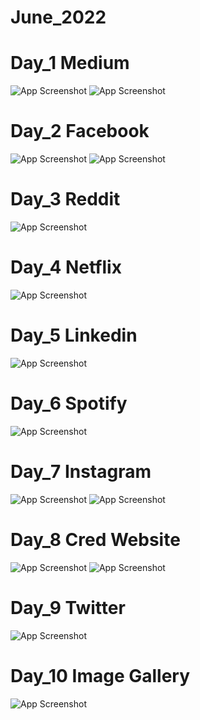 # June_2022

# Day_1 Medium
![App Screenshot](https://raw.githubusercontent.com/Cross-Rehk/June_2022/main/Screenshots/Day_1/Screenshot%20(104).png)
![App Screenshot](https://raw.githubusercontent.com/Cross-Rehk/June_2022/main/Screenshots/Day_1/Screenshot%20(105).png)

# Day_2 Facebook
![App Screenshot](https://raw.githubusercontent.com/Cross-Rehk/June_2022/main/Screenshots/Day_2/13.png)
![App Screenshot](https://raw.githubusercontent.com/Cross-Rehk/June_2022/main/Screenshots/Day_2/14.png)

# Day_3 Reddit
![App Screenshot](https://raw.githubusercontent.com/Cross-Rehk/June_2022/main/Screenshots/Day_3/15.png)

# Day_4 Netflix
![App Screenshot](https://raw.githubusercontent.com/Cross-Rehk/June_2022/main/Screenshots/Day_4/16.png)

# Day_5 Linkedin
![App Screenshot](https://raw.githubusercontent.com/Cross-Rehk/June_2022/main/Screenshots/Day_5/17.png)

# Day_6 Spotify
![App Screenshot](https://raw.githubusercontent.com/Cross-Rehk/June_2022/main/Screenshots/Day_6/18.png)

# Day_7 Instagram
![App Screenshot](https://raw.githubusercontent.com/Cross-Rehk/June_2022/main/Screenshots/Day_7/19.png)
![App Screenshot](https://raw.githubusercontent.com/Cross-Rehk/June_2022/main/Screenshots/Day_7/20.png)

# Day_8 Cred Website
![App Screenshot](https://raw.githubusercontent.com/Cross-Rehk/June_2022/main/Screenshots/Day_9/22.png)
![App Screenshot](https://raw.githubusercontent.com/Cross-Rehk/June_2022/main/Screenshots/Day_9/23.png)

# Day_9 Twitter
![App Screenshot](https://raw.githubusercontent.com/Cross-Rehk/June_2022/main/Screenshots/Day_8/21.png)

# Day_10 Image Gallery
![App Screenshot](https://raw.githubusercontent.com/Cross-Rehk/June_2022/main/Screenshots/Day_10/25.png)
